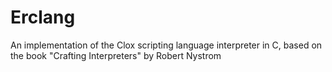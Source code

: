 # Erclang
An implementation of the Clox scripting language interpreter in C, based on the book "Crafting Interpreters" by Robert Nystrom